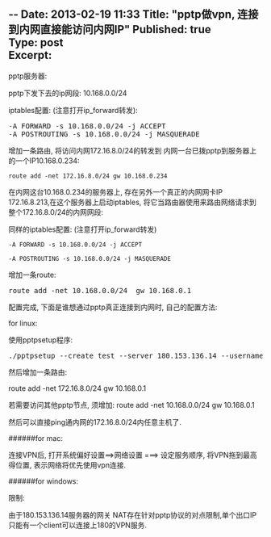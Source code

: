 --
Date: 2013-02-19 11:33 
Title: "pptp做vpn, 连接到内网直接能访问内网IP"
Published: true  
Type: post  
Excerpt: 
--

pptp服务器:

pptp下发下去的ip网段: 10.168.0.0/24 

iptables配置:  (注意打开ip_forward转发):
<pre>
-A FORWARD -s 10.168.0.0/24 -j ACCEPT
-A POSTROUTING -s 10.168.0.0/24 -j MASQUERADE 
</pre>


增加一条路由, 将访问内网172.16.8.0/24的转发到 内网一台已拨pptp到服务器上的一个IP10.168.0.234:    

`route add -net 172.16.8.0/24 gw 10.168.0.234`

在内网这台10.168.0.234的服务器上, 存在另外一个真正的内网网卡IP 172.16.8.213,在这个服务器上启动iptables, 将它当路由器使用来路由网络请求到整个172.16.8.0/24的内网网段:

同样的iptables配置:   (注意打开ip_forward转发)

`-A FORWARD -s 10.168.0.0/24 -j ACCEPT`

`-A POSTROUTING -s 10.168.0.0/24 -j MASQUERADE` 
 

增加一条route:
<pre>
route add -net 10.168.0.0/24  gw 10.168.0.1
</pre>

配置完成, 下面是谁想通过pptp真正连接到内网时, 自己的配置方法:


for linux:

使用pptpsetup程序: 
<pre>
./pptpsetup --create test --server 180.153.136.14 --username test --password defage --encrypt --start
</pre>
然后增加一条路由:

route add -net 172.16.8.0/24 gw 10.168.0.1

若需要访问其他pptp节点, 须增加: route add -net 10.168.0.0/24 gw 10.168.0.1

然后可以直接ping通内网的172.16.8.0/24内任意主机了.





######for mac:

连接VPN后, 打开系统偏好设置==>网络设置 ===> 设定服务顺序, 将VPN拖到最高得位置, 表示网络将优先使用vpn连接.



######for windows:

限制:


由于180.153.136.14服务器的网关 NAT存在针对pptp协议的对点限制,单个出口IP只能有一个client可以连接上180的VPN服务.
